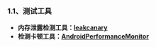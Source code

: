 ### 1.1、测试工具

- **内存泄露检测工具：[leakcanary](https://github.com/square/leakcanary)**
- **检测卡顿工具：[AndroidPerformanceMonitor](https://github.com/markzhai/AndroidPerformanceMonitor)**
